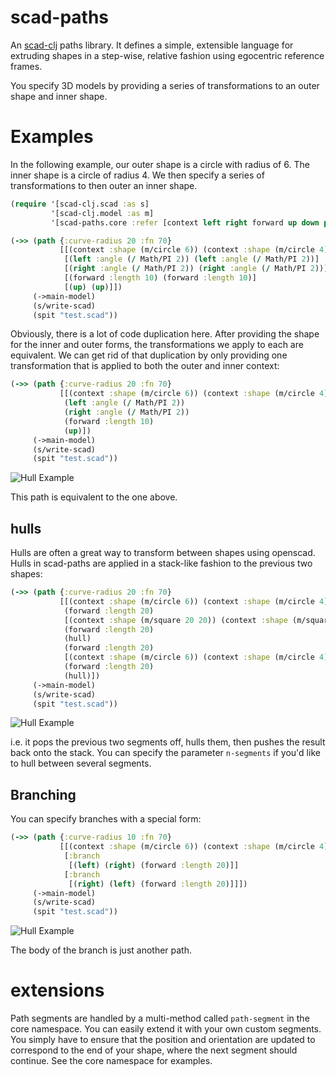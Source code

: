 # scad-paths

An [scad-clj](https://github.com/farrellm/scad-clj) paths library. It defines a simple, extensible language for extruding shapes in a step-wise, relative fashion using egocentric reference frames.

You specify 3D models by providing a series of transformations to an outer shape and inner shape.

# Examples

In the following example, our outer shape is a circle with radius of 6. The inner
shape is a circle of radius 4. We then specify a series of transformations to then
outer an inner shape. 

``` clojure
(require '[scad-clj.scad :as s]
         '[scad-clj.model :as m]
         '[scad-paths.core :refer [context left right forward up down path ->main-model]]

(->> (path {:curve-radius 20 :fn 70}
           [[(context :shape (m/circle 6)) (context :shape (m/circle 4))]
            [(left :angle (/ Math/PI 2)) (left :angle (/ Math/PI 2))]
            [(right :angle (/ Math/PI 2)) (right :angle (/ Math/PI 2))]
            [(forward :length 10) (forward :length 10)]
            [(up) (up)]])
     (->main-model)
     (s/write-scad)
     (spit "test.scad"))
```

Obviously, there is a lot of code duplication here. After providing the shape for the inner and outer forms,
the transformations we apply to each are equivalent. We can get rid of that duplication by only providing one 
transformation that is applied to both the outer and inner context:

``` clojure    
(->> (path {:curve-radius 20 :fn 70}
           [[(context :shape (m/circle 6)) (context :shape (m/circle 4))]
            (left :angle (/ Math/PI 2))
            (right :angle (/ Math/PI 2))
            (forward :length 10)
            (up)])
     (->main-model)
     (s/write-scad)
     (spit "test.scad"))
```

![Hull Example](https://github.com/SovereignShop/scad-paths/blob/main/resources/images/pipe-example.png)


This path is equivalent to the one above.

## hulls

Hulls are often a great way to transform between shapes using openscad. Hulls in scad-paths
are applied in a stack-like fashion to the previous two shapes:

``` clojure
(->> (path {:curve-radius 20 :fn 70}
           [[(context :shape (m/circle 6)) (context :shape (m/circle 4))]
            (forward :length 20)
            [(context :shape (m/square 20 20)) (context :shape (m/square 16 16))]
            (forward :length 20)
            (hull)
            (forward :length 20)
            [(context :shape (m/circle 6)) (context :shape (m/circle 4))]
            (forward :length 20)
            (hull)])
     (->main-model)
     (s/write-scad)
     (spit "test.scad"))
```

![Hull Example](https://github.com/SovereignShop/scad-paths/blob/main/resources/images/hull-example.png)

i.e. it pops the previous two segments off, hulls them, then pushes the result back onto the stack. You can specify the parameter `n-segments` if you'd like to hull between several segments.

## Branching

You can specify branches with a special form:

``` clojure
(->> (path {:curve-radius 10 :fn 70}
           [[(context :shape (m/circle 6)) (context :shape (m/circle 4))]
            [:branch
             [(left) (right) (forward :length 20)]]
            [:branch
             [(right) (left) (forward :length 20)]]])
     (->main-model)
     (s/write-scad)
     (spit "test.scad"))
```

![Hull Example](https://github.com/SovereignShop/scad-paths/blob/main/resources/images/branching-example.png)


The body of the branch is just another path.

# extensions

Path segments are handled by a multi-method called `path-segment` in the core namespace. You can easily extend it with your own custom segments. You simply
have to ensure that the position and orientation are updated to correspond 
to the end of your shape, where the next segment should continue. See the
core namespace for examples.
